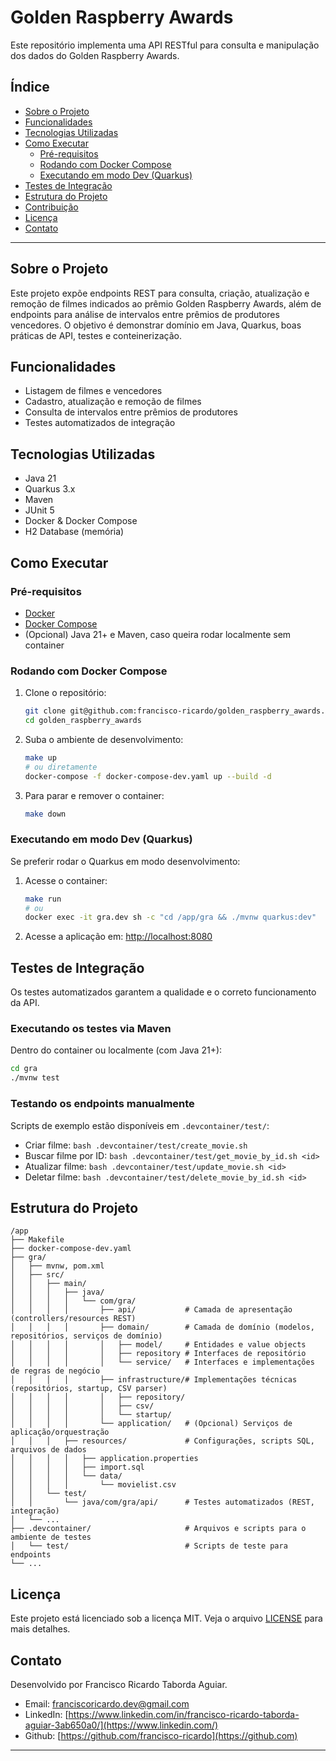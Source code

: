 # Golden Raspberry Awards

Este repositório implementa uma API RESTful para consulta e manipulação dos dados do Golden Raspberry Awards.

## Índice
- [Sobre o Projeto](#sobre-o-projeto)
- [Funcionalidades](#funcionalidades)
- [Tecnologias Utilizadas](#tecnologias-utilizadas)
- [Como Executar](#como-executar)
  - [Pré-requisitos](#pré-requisitos)
  - [Rodando com Docker Compose](#rodando-com-docker-compose)
  - [Executando em modo Dev (Quarkus)](#executando-em-modo-dev-quarkus)
- [Testes de Integração](#testes-de-integração)
- [Estrutura do Projeto](#estrutura-do-projeto)
- [Contribuição](#contribuição)
- [Licença](#licença)
- [Contato](#contato)

---

## Sobre o Projeto
Este projeto expõe endpoints REST para consulta, criação, atualização e remoção de filmes indicados ao prêmio Golden Raspberry Awards, além de endpoints para análise de intervalos entre prêmios de produtores vencedores. O objetivo é demonstrar domínio em Java, Quarkus, boas práticas de API, testes e conteinerização.

## Funcionalidades
- Listagem de filmes e vencedores
- Cadastro, atualização e remoção de filmes
- Consulta de intervalos entre prêmios de produtores
- Testes automatizados de integração

## Tecnologias Utilizadas
- Java 21
- Quarkus 3.x
- Maven
- JUnit 5
- Docker & Docker Compose
- H2 Database (memória)

## Como Executar

### Pré-requisitos
- [Docker](https://www.docker.com/)
- [Docker Compose](https://docs.docker.com/compose/)
- (Opcional) Java 21+ e Maven, caso queira rodar localmente sem container

### Rodando com Docker Compose
1. Clone o repositório:
   ```bash
   git clone git@github.com:francisco-ricardo/golden_raspberry_awards.git
   cd golden_raspberry_awards
   ```
2. Suba o ambiente de desenvolvimento:
   ```bash
   make up
   # ou diretamente
   docker-compose -f docker-compose-dev.yaml up --build -d
   ```
3. Para parar e remover o container:
   ```bash
   make down
   ```

### Executando em modo Dev (Quarkus)
Se preferir rodar o Quarkus em modo desenvolvimento:

1. Acesse o container:
   ```bash
   make run
   # ou
   docker exec -it gra.dev sh -c "cd /app/gra && ./mvnw quarkus:dev"
   ```
2. Acesse a aplicação em: [http://localhost:8080](http://localhost:8080)

## Testes de Integração
Os testes automatizados garantem a qualidade e o correto funcionamento da API.

### Executando os testes via Maven
Dentro do container ou localmente (com Java 21+):
```bash
cd gra
./mvnw test
```

### Testando os endpoints manualmente
Scripts de exemplo estão disponíveis em `.devcontainer/test/`:
- Criar filme: `bash .devcontainer/test/create_movie.sh`
- Buscar filme por ID: `bash .devcontainer/test/get_movie_by_id.sh <id>`
- Atualizar filme: `bash .devcontainer/test/update_movie.sh <id>`
- Deletar filme: `bash .devcontainer/test/delete_movie_by_id.sh <id>`

## Estrutura do Projeto
```
/app
├── Makefile
├── docker-compose-dev.yaml
├── gra/
│   ├── mvnw, pom.xml
│   ├── src/
│   │   ├── main/
│   │   │   ├── java/
│   │   │   │   └── com/gra/
│   │   │   │       ├── api/           # Camada de apresentação (controllers/resources REST)
│   │   │   │       ├── domain/        # Camada de domínio (modelos, repositórios, serviços de domínio)
│   │   │   │       │   ├── model/     # Entidades e value objects
│   │   │   │       │   ├── repository # Interfaces de repositório
│   │   │   │       │   └── service/   # Interfaces e implementações de regras de negócio
│   │   │   │       ├── infrastructure/# Implementações técnicas (repositórios, startup, CSV parser)
│   │   │   │       │   ├── repository/
│   │   │   │       │   ├── csv/
│   │   │   │       │   └── startup/
│   │   │   │       └── application/   # (Opcional) Serviços de aplicação/orquestração
│   │   │   ├── resources/             # Configurações, scripts SQL, arquivos de dados
│   │   │   │   ├── application.properties
│   │   │   │   ├── import.sql
│   │   │   │   └── data/
│   │   │   │       └── movielist.csv
│   │   └── test/
│   │       └── java/com/gra/api/      # Testes automatizados (REST, integração)
│   └── ...
├── .devcontainer/                     # Arquivos e scripts para o ambiente de testes
│   └── test/                          # Scripts de teste para endpoints
└── ...
```

## Licença
Este projeto está licenciado sob a licença MIT. Veja o arquivo [LICENSE](LICENSE) para mais detalhes.

## Contato
Desenvolvido por Francisco Ricardo Taborda Aguiar.
- Email: franciscoricardo.dev@gmail.com
- LinkedIn: [https://www.linkedin.com/in/francisco-ricardo-taborda-aguiar-3ab650a0/](https://www.linkedin.com/)
- Github: [https://github.com/francisco-ricardo](https://github.com)

---

